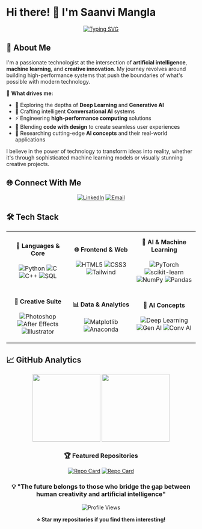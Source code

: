 # Hi there! 👋 I'm Saanvi Mangla

<div align="center">
  
[![Typing SVG](https://readme-typing-svg.herokuapp.com?font=Fira+Code&size=24&duration=3000&pause=1000&color=36BCF7FF&center=true&vCenter=true&width=600&lines=AI+%26+ML+Enthusiast;Creative+Technologist;Building+Tomorrow's+Systems)](https://git.io/typing-svg)

</div>

## 🚀 About Me

I'm a passionate technologist at the intersection of **artificial intelligence**, **machine learning**, and **creative innovation**. My journey revolves around building high-performance systems that push the boundaries of what's possible with modern technology.

🎯 **What drives me:**
- 🧠 Exploring the depths of **Deep Learning** and **Generative AI**
- 💬 Crafting intelligent **Conversational AI** systems
- ⚡ Engineering **high-performance computing** solutions
- 🎨 Blending **code with design** to create seamless user experiences
- 🔬 Researching cutting-edge **AI concepts** and their real-world applications

I believe in the power of technology to transform ideas into reality, whether it's through sophisticated machine learning models or visually stunning creative projects.

## 🌐 Connect With Me

<div align="center">
  
[![LinkedIn](https://img.shields.io/badge/LinkedIn-0077B5?style=for-the-badge&logo=linkedin&logoColor=white)](https://www.linkedin.com/in/saanvimangla)
[![Email](https://img.shields.io/badge/Email-D14836?style=for-the-badge&logo=gmail&logoColor=white)](mailto:saanvimangla@gmail.com)

</div>

## 🛠️ Tech Stack

<table align="center">
<tr>
<td align="center" width="33%">

**🔧 Languages & Core**
<br><br>
![Python](https://img.shields.io/badge/Python-3776AB?style=flat-square&logo=python&logoColor=white)
![C](https://img.shields.io/badge/C-00599C?style=flat-square&logo=c&logoColor=white)
![C++](https://img.shields.io/badge/C++-00599C?style=flat-square&logo=c%2B%2B&logoColor=white)
![SQL](https://img.shields.io/badge/SQL-336791?style=flat-square&logo=postgresql&logoColor=white)

</td>
<td align="center" width="33%">

**🌐 Frontend & Web**
<br><br>
![HTML5](https://img.shields.io/badge/HTML5-E34F26?style=flat-square&logo=html5&logoColor=white)
![CSS3](https://img.shields.io/badge/CSS3-1572B6?style=flat-square&logo=css3&logoColor=white)
![Tailwind](https://img.shields.io/badge/Tailwind-38B2AC?style=flat-square&logo=tailwind-css&logoColor=white)

</td>
<td align="center" width="33%">

**🤖 AI & Machine Learning**
<br><br>
![PyTorch](https://img.shields.io/badge/PyTorch-EE4C2C?style=flat-square&logo=pytorch&logoColor=white)
![scikit-learn](https://img.shields.io/badge/scikit--learn-F7931E?style=flat-square&logo=scikit-learn&logoColor=white)
![NumPy](https://img.shields.io/badge/NumPy-013243?style=flat-square&logo=numpy&logoColor=white)
![Pandas](https://img.shields.io/badge/Pandas-150458?style=flat-square&logo=pandas&logoColor=white)

</td>
</tr>
<tr>
<td align="center">

**🎨 Creative Suite**
<br><br>
![Photoshop](https://img.shields.io/badge/Photoshop-31A8FF?style=flat-square&logo=adobe-photoshop&logoColor=white)
![After Effects](https://img.shields.io/badge/After_Effects-9999FF?style=flat-square&logo=adobe-after-effects&logoColor=white)
![Illustrator](https://img.shields.io/badge/Illustrator-FF9A00?style=flat-square&logo=adobe-illustrator&logoColor=white)

</td>
<td align="center">

**📊 Data & Analytics**
<br><br>
![Matplotlib](https://img.shields.io/badge/Matplotlib-11557c?style=flat-square&logo=plotly&logoColor=white)
![Anaconda](https://img.shields.io/badge/Anaconda-44A833?style=flat-square&logo=anaconda&logoColor=white)

</td>
<td align="center">

**🚀 AI Concepts**
<br><br>
![Deep Learning](https://img.shields.io/badge/Deep_Learning-FF6F00?style=flat-square&logo=tensorflow&logoColor=white)
![Gen AI](https://img.shields.io/badge/Generative_AI-4CAF50?style=flat-square&logo=openai&logoColor=white)
![Conv AI](https://img.shields.io/badge/Conversational_AI-00D4FF?style=flat-square&logo=chatbot&logoColor=white)

</td>
</tr>
</table>

## 📈 GitHub Analytics

<div align="center">
  
<img height="180em" src="https://github-readme-stats.vercel.app/api?username=saanvi-mangla&show_icons=true&theme=tokyonight&include_all_commits=true&count_private=true"/>
<img height="180em" src="https://github-readme-stats.vercel.app/api/top-langs/?username=saanvi-mangla&layout=compact&theme=tokyonight"/>    


### 🏆 Featured Repositories
<div align="center">
  
[![Repo Card](https://github-readme-stats.vercel.app/api/pin/?username=saanvi-mangla&repo=news-sentiment-analysis&theme=tokyonight)](https://github.com/saanvi-mangla/news-sentiment-analysis)
[![Repo Card](https://github-readme-stats.vercel.app/api/pin/?username=saanvi-mangla&repo=AI-Based-Voice-Biometrics-for-Authentication&theme=tokyonight)](https://github.com/saanvi-mangla/AI-Based-Voice-Biometrics-for-Authentication)

</div>

<div align="center">
  
### 💡 "The future belongs to those who bridge the gap between human creativity and artificial intelligence"

![Profile Views](https://komarev.com/ghpvc/?username=saanvi-mangla&color=36BCF7)

</div>

<div align="center">
  
**⭐ Star my repositories if you find them interesting!**

</div>
